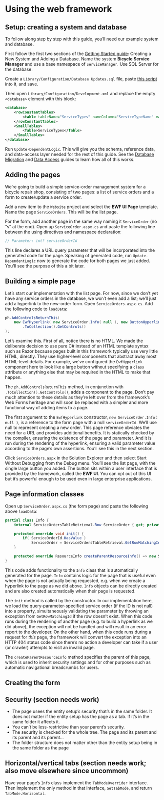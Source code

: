 # Using the web framework


## Setup: creating a system and database

To follow along step by step with this guide, you’ll need our example system and database.

First follow the first two sections of the [Getting Started guide](GettingStarted.md): Creating a New System and Adding a Database. Name the system **Bicycle Service Manager** and use a base namespace of `ServiceManager`. Use SQL Server for the database.

Create a `Library/Configuration/Database Updates.sql` file, paste [this script](WebFrameworkSupplements/DatabaseScript.sql) into it, and save.

Then open `Library/Configuration/Development.xml` and replace the empty `<database>` element with this block:

```XML
<database>
	<rowConstantTables>
		<table tableName="ServiceTypes" nameColumn="ServiceTypeName" valueColumn="ServiceTypeId" />
	</rowConstantTables>
	<SmallTables>
		<Table>ServiceTypes</Table>
	</SmallTables>
</database>
```

 Run `Update-DependentLogic`. This will give you the schema, reference data, and data-access layer needed for the rest of this guide. See the [Database Migration](DatabaseMigration.md) and [Data Access](DataAccess.md) guides to learn how all of this works.


## Adding the pages

We’re going to build a simple service-order management system for a bicycle repair shop, consisting of two pages: a list of service orders and a form to create/update a service order.

Add a new item to the `Website` project and select the **EWF UI Page** template. Name the page `ServiceOrders`. This will be the list page.

For the form, add another page in the same way naming it `ServiceOrder` (no “s” at the end). Open up `ServiceOrder.aspx.cs` and paste the following line between the using directives and namespace declaration:

```C#
// Parameter: int? serviceOrderId
```

This line declares a URL query parameter that will be incorporated into the generated code for the page. Speaking of generated code, run `Update-DependentLogic` now to generate the code for both pages we just added. You’ll see the purpose of this a bit later.


## Building a simple page

Let’s start our implementation with the list page. For now, since we don’t yet have any service orders in the database, we won’t even add a list; we’ll just add a hyperlink to the new-order form. Open `ServiceOrders.aspx.cs`. Add the following code to `loadData`:

```C#
ph.AddControlsReturnThis(
	new EwfHyperlink( new ServiceOrder.Info( null ), new ButtonHyperlinkStyle( "New service order", buttonSize: ButtonSize.Large ) )
		.ToCollection().GetControls() 
);
```

Let’s examine this. First of all, notice there is no HTML. We made the deliberate decision to use pure C# instead of an HTML template syntax such as Razor because pages built in this framework typically use very little HTML, directly. They use higher-level components that abstract away most HTML-level details. For example, we’ve configured the `EwfHyperlink` component here to look like a large button without specifying a `class` attribute or anything else that may be required in the HTML to make that happen.

The `ph.AddControlsReturnThis` method, in conjunction with `.ToCollection().GetControls()`, adds a component to the page. Don’t pay much attention to these details as they’re left over from the framework’s Web Forms heritage and will soon be replaced with a simpler and more functional way of adding items to a page.

The first argument to the `EwfHyperlink` constructor, `new ServiceOrder.Info( null )`, is a reference to the form page with a null `serviceOrderId`. We’ll use null to represent creating a new order. This page reference obviates the need for a URL and provides additional benefits. It is statically checked by the compiler, ensuring the existence of the page and parameter. And it is run during the rendering of the hyperlink, ensuring a valid parameter value according to the page’s own assertions. You’ll see this in the next section.

Click `ServiceOrders.aspx` in the Solution Explorer and then select Start Without Debugging from the Debug menu. You’ll see the list page, with the single large button you added. The button sits within a user interface that is provided by the framework, called the **EWF UI**. You can opt out of this UI but it’s powerful enough to be used even in large enterprise applications.


## Page information classes

Open up `ServiceOrder.aspx.cs` (the form page) and paste the following above `loadData`:

```C#
partial class Info {
	internal ServiceOrdersTableRetrieval.Row ServiceOrder { get; private set; }

	protected override void init() {
		if( ServiceOrderId.HasValue )
			ServiceOrder = ServiceOrdersTableRetrieval.GetRowMatchingId( ServiceOrderId.Value );
	}

	protected override ResourceInfo createParentResourceInfo() => new ServiceOrders.Info();
}
```

This code adds functionality to the `Info` class that is automatically generated for the page. `Info` contains logic for the page that is useful even when the page is not actually being requested, e.g. when we create a hyperlink to the page as we did above. `Info` objects can be directly created and are also created automatically when their page is requested.

The `init` method is called by the constructor. In our implementation here, we load the query-parameter-specified service order (if the ID is not null) into a property, simultaneously validating the parameter by throwing an exception from `GetRowMatchingId` if the row doesn’t exist. When this code runs during the rendering of another page (e.g. to build a hyperlink as we did above), the exception will not be handled and will result in an error report to the developer. On the other hand, when this code runs during a request for *this* page, the framework will convert the exception into an HTTP 404 status code since there’s no action a developer can take if a user (or crawler) attempts to visit an invalid page.

The `createParentResourceInfo` method specifies the parent of this page, which is used to inherit security settings and for other purposes such as automatic navigational breadcrumbs for users.


## Creating the form




## Security (section needs work)

*	The page usees the entity setup’s security that’s in the same folder. It does not matter if the entity setup has the page as a tab. If it’s in the same folder it affects it.
*	You can’t be less-restrictive than your parent’s security.
*	The security is checked for the whole tree. The page and its parent and its parent and its parent...
*	The folder structure does not matter other than the entity setup being in the same folder as the page


## Horizontal/vertical tabs (section needs work; also move elsewhere since uncommon)

Have your page’s `Info` class implement the `TabModeOverrider` interface. Then implement the only method in that interface, `GetTabMode`, and return `TabMode.Horizontal`.